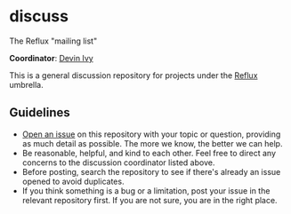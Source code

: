 # discuss

The Reflux "mailing list"

**Coordinator**: [Devin Ivy](https://github.com/devinivy)

This is a general discussion repository for projects under the [Reflux](https://github.com/reflux) umbrella.

## Guidelines

* [Open an issue](https://github.com/reflux/discuss/issues/new) on this repository with your topic or question, providing as much detail as possible. The more we know, the better we can help.
* Be reasonable, helpful, and kind to each other.  Feel free to direct any concerns to the discussion coordinator listed above.
* Before posting, search the repository to see if there's already an issue opened to avoid duplicates.
* If you think something is a bug or a limitation, post your issue in the relevant repository first. If you are not sure, you are in the right place.
